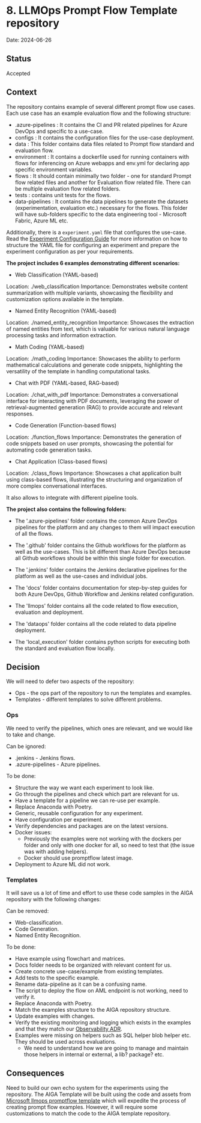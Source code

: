 # 8. LLMOps Prompt Flow Template repository

Date: 2024-06-26

## Status

Accepted

## Context

The repository contains example of several different prompt flow use cases. Each use case has an example evaluation flow and the following structure:

- .azure-pipelines : It contains the CI and PR related pipelines for Azure DevOps and specific to a use-case.
- configs          : It contains the configuration files for the use-case deployment.
- data             : This folder contains data files related to Prompt flow standard and evaluation flow.
- environment      : It contains a dockerfile used for running containers with flows for inferencing on Azure webapps and env.yml for declaring app specific environment variables.
- flows            : It should contain minimally two folder - one for standard Prompt flow related files and another for Evaluation flow related file. There can be multiple evaluation flow related folders.
- tests            : contains unit tests for the flows.
- data-pipelines   : It contains the data pipelines to generate the datasets (experimentation, evaluation etc.) necessary for the flows. This folder will have sub-folders specific to the data engineering tool - Microsoft Fabric, Azure ML etc.

Additionally, there is a `experiment.yaml` file that configures the use-case. Read the [Experiment Configuration Guide](../onboarding/experiment-configuration-guide.md) for more information on how to structure the YAML file for configuring an experiment and prepare the experiment configuration as per your requirements.

**The project includes 6 examples demonstrating different scenarios:**

- Web Classification (YAML-based)

Location: ./web_classification
Importance: Demonstrates website content summarization with multiple variants, showcasing the flexibility and customization options available in the template.

- Named Entity Recognition (YAML-based)

Location: ./named_entity_recognition
Importance: Showcases the extraction of named entities from text, which is valuable for various natural language processing tasks and information extraction.

- Math Coding (YAML-based)

Location: ./math_coding
Importance: Showcases the ability to perform mathematical calculations and generate code snippets, highlighting the versatility of the template in handling computational tasks.

- Chat with PDF (YAML-based, RAG-based)

Location: ./chat_with_pdf
Importance: Demonstrates a conversational interface for interacting with PDF documents, leveraging the power of retrieval-augmented generation (RAG) to provide accurate and relevant responses.

- Code Generation (Function-based flows)

Location: ./function_flows
Importance: Demonstrates the generation of code snippets based on user prompts, showcasing the potential for automating code generation tasks.

- Chat Application (Class-based flows)

Location: ./class_flows
Importance: Showcases a chat application built using class-based flows, illustrating the structuring and organization of more complex conversational interfaces.

It also allows to integrate with different pipeline tools.

**The project also contains the following folders:**

- The '.azure-pipelines' folder contains the common Azure DevOps pipelines for the platform and any changes to them will impact execution of all the flows.

- The '.github' folder contains the Github workflows for the platform as well as the use-cases. This is bit different than Azure DevOps because all Github workflows should be within this single folder for execution.

- The '.jenkins' folder contains the Jenkins declarative pipelines for the platform as well as the use-cases and individual jobs.

- The 'docs' folder contains documentation for step-by-step guides for both Azure DevOps, Github Workflow and Jenkins related configuration.

- The 'llmops' folder contains all the code related to flow execution, evaluation and deployment.

- The 'dataops' folder contains all the code related to data pipeline deployment.

- The 'local_execution' folder contains python scripts for executing both the standard and evaluation flow locally.

## Decision

We will need to defer two aspects of the repository:

- Ops - the ops part of the repository to run the templates and examples.
- Templates - different templates to solve different problems.

### Ops

We need to verify the pipelines, which ones are relevant, and we would like to take and change.

Can be ignored:

- .jenkins - Jenkins flows.
- .azure-pipelines - Azure pipelines.

To be done:

- Structure the way we want each experiment to look like.
- Go through the pipelines and check which part are relevant for us.
- Have a template for a pipeline we can re-use per example.
- Replace Anaconda with Poetry.
- Generic, reusable configuration for any experiment.
- Have configuration per experiment.
- Verify dependencies and packages are on the latest versions.
- Docker issues:
  - Previously the examples were not working with the dockers per folder and only with one docker for all, so need to test that (the issue was with adding helpers).
  - Docker should use promptflow latest image.
- Deployment to Azure ML did not work.

### Templates

It will save us a lot of time and effort to use these code samples in the AIGA repository with the following changes:

Can be removed:

- Web-classification.
- Code Generation.
- Named Entity Recognition.

To be done:

- Have example using flowchart and matrices.
- Docs folder needs to be organized with relevant content for us.
- Create concrete use-case/example from existing templates.
- Add tests to the specific example.
- Rename data-pipeline as it can be a confusing name.
- The script to deploy the flow on AML endpoint is not working, need to verify it.
- Replace Anaconda with Poetry.
- Match the examples structure to the AIGA repository structure.
- Update examples with changes.
- Verify the existing monitoring and logging which exists in the examples and that they match our [Observability ADR](007-observability-prompt-flow.md).
- Examples were missing on helpers such as SQL helper blob helper etc. They should be used across evaluations.
  - We need to understand how we are going to manage and maintain those helpers in internal or external, a lib? package? etc.

## Consequences

Need to build our own echo system for the experiments using the repository.
The AIGA Template will be built using the code and assets from [Microsoft llmops promptflow template](https://github.com/microsoft/llmops-promptflow-template) which will expedite the process of creating prompt flow examples.
However, it will require some customizations to match the code to the AIGA template repository.
